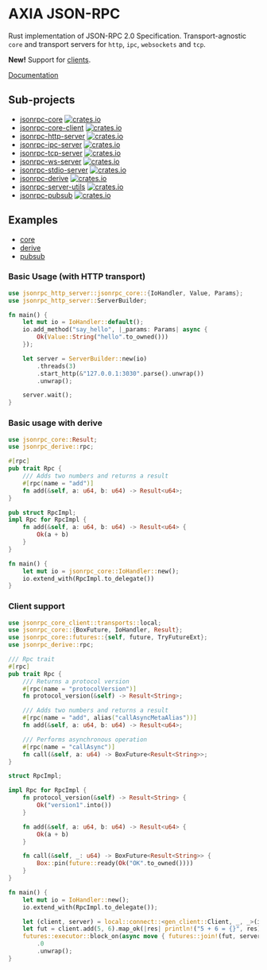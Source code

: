 # AXIA JSON-RPC

Rust implementation of JSON-RPC 2.0 Specification.
Transport-agnostic `core` and transport servers for `http`, `ipc`, `websockets` and `tcp`.

**New!** Support for [clients](#Client-support).

[Documentation](https://docs.rs/jsonrpc-core/)

## Sub-projects
- [jsonrpc-core](./core) [![crates.io][core-image]][core-url]
- [jsonrpc-core-client](./core-client) [![crates.io][core-client-image]][core-client-url]
- [jsonrpc-http-server](./http) [![crates.io][http-server-image]][http-server-url]
- [jsonrpc-ipc-server](./ipc) [![crates.io][ipc-server-image]][ipc-server-url]
- [jsonrpc-tcp-server](./tcp) [![crates.io][tcp-server-image]][tcp-server-url]
- [jsonrpc-ws-server](./ws) [![crates.io][ws-server-image]][ws-server-url]
- [jsonrpc-stdio-server](./stdio) [![crates.io][stdio-server-image]][stdio-server-url]
- [jsonrpc-derive](./derive) [![crates.io][derive-image]][derive-url]
- [jsonrpc-server-utils](./server-utils) [![crates.io][server-utils-image]][server-utils-url]
- [jsonrpc-pubsub](./pubsub) [![crates.io][pubsub-image]][pubsub-url]

[core-image]: https://img.shields.io/crates/v/jsonrpc-core.svg
[core-url]: https://crates.io/crates/jsonrpc-core
[core-client-image]: https://img.shields.io/crates/v/jsonrpc-core-client.svg
[core-client-url]: https://crates.io/crates/jsonrpc-core-client
[http-server-image]: https://img.shields.io/crates/v/jsonrpc-http-server.svg
[http-server-url]: https://crates.io/crates/jsonrpc-http-server
[ipc-server-image]: https://img.shields.io/crates/v/jsonrpc-ipc-server.svg
[ipc-server-url]: https://crates.io/crates/jsonrpc-ipc-server
[tcp-server-image]: https://img.shields.io/crates/v/jsonrpc-tcp-server.svg
[tcp-server-url]: https://crates.io/crates/jsonrpc-tcp-server
[ws-server-image]: https://img.shields.io/crates/v/jsonrpc-ws-server.svg
[ws-server-url]: https://crates.io/crates/jsonrpc-ws-server
[stdio-server-image]: https://img.shields.io/crates/v/jsonrpc-stdio-server.svg
[stdio-server-url]: https://crates.io/crates/jsonrpc-stdio-server
[derive-image]: https://img.shields.io/crates/v/jsonrpc-derive.svg
[derive-url]: https://crates.io/crates/jsonrpc-derive
[server-utils-image]: https://img.shields.io/crates/v/jsonrpc-server-utils.svg
[server-utils-url]: https://crates.io/crates/jsonrpc-server-utils
[pubsub-image]: https://img.shields.io/crates/v/jsonrpc-pubsub.svg
[pubsub-url]: https://crates.io/crates/jsonrpc-pubsub

## Examples

- [core](./core/examples)
- [derive](./derive/examples)
- [pubsub](./pubsub/examples)

### Basic Usage (with HTTP transport)

```rust
use jsonrpc_http_server::jsonrpc_core::{IoHandler, Value, Params};
use jsonrpc_http_server::ServerBuilder;

fn main() {
	let mut io = IoHandler::default();
	io.add_method("say_hello", |_params: Params| async {
		Ok(Value::String("hello".to_owned()))
	});

	let server = ServerBuilder::new(io)
		.threads(3)
		.start_http(&"127.0.0.1:3030".parse().unwrap())
		.unwrap();

	server.wait();
}
```

### Basic usage with derive

```rust
use jsonrpc_core::Result;
use jsonrpc_derive::rpc;

#[rpc]
pub trait Rpc {
	/// Adds two numbers and returns a result
	#[rpc(name = "add")]
	fn add(&self, a: u64, b: u64) -> Result<u64>;
}

pub struct RpcImpl;
impl Rpc for RpcImpl {
	fn add(&self, a: u64, b: u64) -> Result<u64> {
		Ok(a + b)
	}
}

fn main() {
	let mut io = jsonrpc_core::IoHandler::new();
	io.extend_with(RpcImpl.to_delegate())
}
```

### Client support

```rust
use jsonrpc_core_client::transports::local;
use jsonrpc_core::{BoxFuture, IoHandler, Result};
use jsonrpc_core::futures::{self, future, TryFutureExt};
use jsonrpc_derive::rpc;

/// Rpc trait
#[rpc]
pub trait Rpc {
	/// Returns a protocol version
	#[rpc(name = "protocolVersion")]
	fn protocol_version(&self) -> Result<String>;

	/// Adds two numbers and returns a result
	#[rpc(name = "add", alias("callAsyncMetaAlias"))]
	fn add(&self, a: u64, b: u64) -> Result<u64>;

	/// Performs asynchronous operation
	#[rpc(name = "callAsync")]
	fn call(&self, a: u64) -> BoxFuture<Result<String>>;
}

struct RpcImpl;

impl Rpc for RpcImpl {
	fn protocol_version(&self) -> Result<String> {
		Ok("version1".into())
	}

	fn add(&self, a: u64, b: u64) -> Result<u64> {
		Ok(a + b)
	}

	fn call(&self, _: u64) -> BoxFuture<Result<String>> {
		Box::pin(future::ready(Ok("OK".to_owned())))
	}
}

fn main() {
	let mut io = IoHandler::new();
	io.extend_with(RpcImpl.to_delegate());

	let (client, server) = local::connect::<gen_client::Client, _, _>(io);
	let fut = client.add(5, 6).map_ok(|res| println!("5 + 6 = {}", res));
	futures::executor::block_on(async move { futures::join!(fut, server) })
		.0
		.unwrap();
}
```
